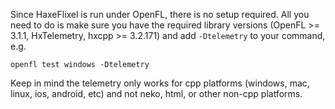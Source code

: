 Since HaxeFlixel is run under OpenFL, there is no setup required.
All you need to do is make sure you have the required library
versions (OpenFL >= 3.1.1, HxTelemetry, hxcpp >= 3.2.171) and
add `-Dtelemetry` to your command, e.g.

`openfl test windows -Dtelemetry`

Keep in mind the telemetry only works for cpp platforms (windows, mac, linux, ios, android, etc) and not neko, html, or other non-cpp platforms.
